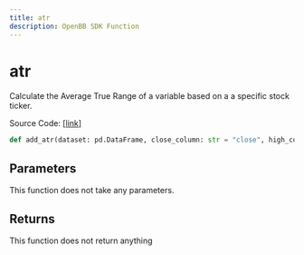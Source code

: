```yaml
---
title: atr
description: OpenBB SDK Function
---
```


# atr

Calculate the Average True Range of a variable based on a a specific stock ticker.

Source Code: [[link](https://github.com/OpenBB-finance/OpenBBTerminal/tree/main/openbb_terminal/forecast/forecast_model.py#L337)]

```python
def add_atr(dataset: pd.DataFrame, close_column: str = "close", high_column: str = "high", low_column: str = "low") -> DataFrame
```
## Parameters

This function does not take any parameters.

## Returns

This function does not return anything

